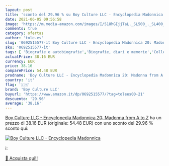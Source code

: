 ```yaml
---
layout: post
title: 'sconto del 29.96 % su Boy Culture LLC - Encyclopedia Madonnica  '
date: 2021-06-05 09:56:58
image: 'https://m.media-amazon.com/images/I/518hGIjjTaL._SL500_._SL400_.jpg'
comments: true
category: ofertas
author: 'tole.es'
slug: '0692515577-it Boy Culture LLC - Encyclopedia Madonnica 20: Madonna from...'
sku: '0692515577-it'
tags: [ 'Biografie e autobiografie','Biografie, diari e memorie','Collezionismo','Dizionari e opere di consultazione','Enciclopedie e opere di consultazione','Libri','Tempo libero','boy culture llc', ]
actualPrice: 38.16 EUR
currency: EUR
price: 38.16
comparePrice: 54.48 EUR
prodname: 'Boy Culture LLC - Encyclopedia Madonnica 20: Madonna from A to Z'
country: 'it'
flag: '🇮🇹'
brand: 'Boy Culture LLC'
buyurl: 'https://www.amazon.it/dp/0692515577/?tag=tolees00-21'
descuento: '29.96'
average: '38.16'
---
```


[Boy Culture LLC - Encyclopedia Madonnica 20: Madonna from A to Z](https://www.amazon.it/dp/0692515577/?tag=tolees00-21) ha un prezzo di 38.16 EUR (originale: 54.48 EUR) con uno sconto del 29.96 % sconto qui:

[![Boy Culture LLC - Encyclopedia Madonnica](https://m.media-amazon.com/images/I/518hGIjjTaL._SL500_._SL400_.jpg)](https://www.amazon.it/dp/0692515577/?tag=tolees00-21)

ℹ️:


[🛒 Acquista qui!!](https://www.amazon.it/dp/0692515577/?tag=tolees00-21)
